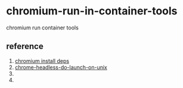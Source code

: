 # chromium-run-in-container-tools
chromium run container tools


## reference 
1. [chromium install deps](https://chromium.googlesource.com/chromium/src/+/main/build/install-build-deps.sh)
1. [chrome-headless-do-launch-on-unix](https://github.com/puppeteer/puppeteer/blob/main/docs/troubleshooting.md#chrome-headless-doesnt-launch-on-unix)
1. []()
1. []()